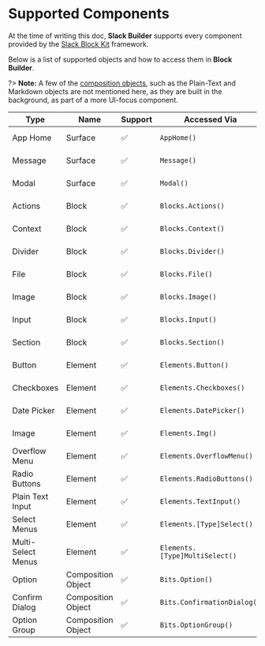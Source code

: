 # Supported Components

At the time of writing this doc, **Slack Builder** supports every component provided by the [Slack Block Kit](https://api.slack.com/block-kit) framework.

Below is a list of supported objects and how to access them in **Block Builder**. 

?> **Note:** A few of the [composition objects](https://api.slack.com/reference/block-kit/composition-objects), such as the Plain-Text and Markdown objects are not mentioned here, as they are built in the background, as part of a more UI-focus component. 

| **Type**             | **Name**           | **Support**    | **Accessed Via**                  | **Docs**    
|----------------------|--------------------|----------------|-----------------------------------|--------------
| App Home             | Surface            | ✅             | `AppHome()`                       | [View Docs](home.md)
| Message              | Surface            | ✅             | `Message()`                       | [View Docs](home.md)
| Modal                | Surface            | ✅             | `Modal()`                         | [View Docs](home.md)
| Actions              | Block              | ✅             | `Blocks.Actions()`                | [View Docs](home.md)
| Context              | Block              | ✅             | `Blocks.Context()`                | [View Docs](home.md)
| Divider              | Block              | ✅             | `Blocks.Divider()`                | [View Docs](home.md)
| File                 | Block              | ✅             | `Blocks.File()`                   | [View Docs](home.md)
| Image                | Block              | ✅             | `Blocks.Image()`                  | [View Docs](home.md)
| Input                | Block              | ✅             | `Blocks.Input()`                  | [View Docs](home.md)
| Section              | Block              | ✅             | `Blocks.Section()`                | [View Docs](home.md)
| Button               | Element            | ✅️             | `Elements.Button()`               | [View Docs](home.md)
| Checkboxes           | Element            | ✅             | `Elements.Checkboxes()`           | [View Docs](home.md)
| Date Picker          | Element            | ✅             | `Elements.DatePicker()`           | [View Docs](home.md)
| Image                | Element            | ✅             | `Elements.Img()`                  | [View Docs](home.md)
| Overflow Menu        | Element            | ✅             | `Elements.OverflowMenu()`         | [View Docs](home.md)
| Radio Buttons        | Element            | ✅             | `Elements.RadioButtons()`         | [View Docs](home.md)
| Plain Text Input     | Element            | ✅             | `Elements.TextInput()`            | [View Docs](home.md)
| Select Menus         | Element            | ✅             | `Elements.[Type]Select()`         | [View Docs](home.md)
| Multi-Select Menus   | Element            | ✅             | `Elements.[Type]MultiSelect()`    | [View Docs](home.md)
| Option               | Composition Object | ✅             | `Bits.Option()`                   | [View Docs](home.md)
| Confirm Dialog       | Composition Object | ✅             | `Bits.ConfirmationDialog()`       | [View Docs](home.md)
| Option Group         | Composition Object | ✅             | `Bits.OptionGroup()`              | [View Docs](home.md)